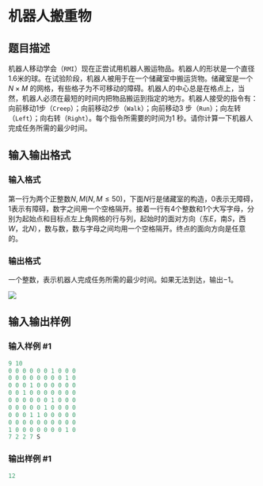 # 机器人搬重物

## 题目描述

机器人移动学会（`RMI`）现在正尝试用机器人搬运物品。机器人的形状是一个直径$1.6$米的球。在试验阶段，机器人被用于在一个储藏室中搬运货物。储藏室是一个 $N \times M$ 的网格，有些格子为不可移动的障碍。机器人的中心总是在格点上，当然，机器人必须在最短的时间内把物品搬运到指定的地方。机器人接受的指令有：向前移动$1$步（`Creep`）；向前移动2步（`Walk`）；向前移动$3$ 步（`Run`）；向左转（`Left`）；向右转（`Right`）。每个指令所需要的时间为$1$ 秒。请你计算一下机器人完成任务所需的最少时间。

## 输入输出格式

### 输入格式

第一行为两个正整数$N,M(N,M \le 50)$，下面$N$行是储藏室的构造，$0$表示无障碍，$1$表示有障碍，数字之间用一个空格隔开。接着一行有$4$个整数和$1$个大写字母，分别为起始点和目标点左上角网格的行与列，起始时的面对方向（东$E$，南$S$，西$W$，北$N$），数与数，数与字母之间均用一个空格隔开。终点的面向方向是任意的。

### 输出格式

一个整数，表示机器人完成任务所需的最少时间。如果无法到达，输出$-1$。

![](https://cdn.luogu.com.cn/upload/pic/39.png)

## 输入输出样例

### 输入样例 #1

```cpp
9 10
0 0 0 0 0 0 1 0 0 0
0 0 0 0 0 0 0 0 1 0
0 0 0 1 0 0 0 0 0 0
0 0 1 0 0 0 0 0 0 0
0 0 0 0 0 0 1 0 0 0
0 0 0 0 0 1 0 0 0 0
0 0 0 1 1 0 0 0 0 0
0 0 0 0 0 0 0 0 0 0
1 0 0 0 0 0 0 0 1 0
7 2 2 7 S
```


### 输出样例 #1

```cpp
12
```


